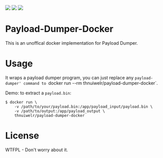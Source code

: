 [![](https://img.shields.io/docker/build/thnuiwelr/payload-dumper-docker.svg)](https://hub.docker.com/r/thnuiwelr/payload-dumper-docker/)
[![](https://img.shields.io/docker/pulls/thnuiwelr/payload-dumper-docker.svg)](https://hub.docker.com/r/thnuiwelr/payload-dumper-docker/)
[![](https://img.shields.io/microbadger/image-size/thnuiwelr/payload-dumper-docker.svg)](https://hub.docker.com/r/thnuiwelr/payload-dumper-docker/)

# Payload-Dumper-Docker
This is an unoffical docker implementation for Payload Dumper.

# Usage
It wraps a payload dumper program, you can just replace any `payload-dumper' command to `docker run --rm thnuiwelr/payload-dumper-docker`.

Demo: to extract a `payload.bin`:

```shell
$ docker run \
    -v /path/to/your/payload.bin:/app/payload_input/payload.bin \
    -v /path/to/output:/app/payload_output \
    thnuiwelr/payload-dumper-docker
```

# License
WTFPL - Don't worry about it.
